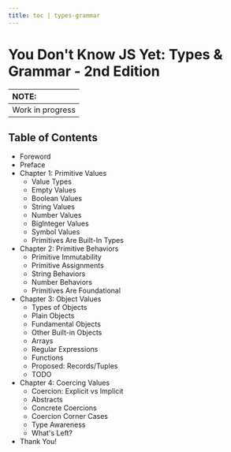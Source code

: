 ```yaml
---
title: toc | types-grammar
---
```

# You Don't Know JS Yet: Types & Grammar - 2nd Edition

| NOTE: |
| :--- |
| Work in progress |

## Table of Contents

* Foreword
* Preface
* Chapter 1: Primitive Values
	* Value Types
    * Empty Values
    * Boolean Values
    * String Values
    * Number Values
    * BigInteger Values
    * Symbol Values
    * Primitives Are Built-In Types
* Chapter 2: Primitive Behaviors
    * Primitive Immutability
    * Primitive Assignments
    * String Behaviors
    * Number Behaviors
    * Primitives Are Foundational
* Chapter 3: Object Values
    * Types of Objects
    * Plain Objects
    * Fundamental Objects
    * Other Built-in Objects
    * Arrays
    * Regular Expressions
    * Functions
    * Proposed: Records/Tuples
    * TODO
* Chapter 4: Coercing Values
    * Coercion: Explicit vs Implicit
    * Abstracts
    * Concrete Coercions
    * Coercion Corner Cases
    * Type Awareness
    * What's Left?
* Thank You!
